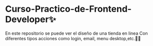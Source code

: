 # Curso-Practico-de-Frontend-Developer✨
En este repositorio se puede ver el diseño de una  tienda en linea 
Con diferentes tipos acciones como login, email, menu desktop,etc.🏪🛒

